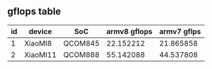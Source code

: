 ## gflops table

| id  | device   | SoC     | armv8 gflops | armv7 gflps |
| --- | -------- | ------- | ------------ | ----------- |
| 1   | XiaoMI8  | QCOM845 | 22.152212    | 21.865858   |
| 2   | XiaoMI11 | QCOM888 | 55.142088    | 44.537808   |

